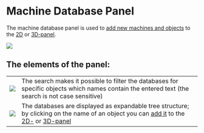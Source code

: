 # Machine Database Panel

The machine database panel is used to [add new machines and objects](../machines/first-steps-with-3d-object.md) to the [2D](the-2d-panel.md) or [3D-panel](the-3d-panel.md).

![](../../../.gitbook/assets/ivp\_interface\_machine\_database\_database\_panel.jpg)

## The elements of the panel:

|                                                                                      |                                                                                                                                                                                                                         |
| ------------------------------------------------------------------------------------ | ----------------------------------------------------------------------------------------------------------------------------------------------------------------------------------------------------------------------- |
| ![](../../../.gitbook/assets/ivp\_interface\_machine\_database\_icons\_search.jpg)   | The search makes it possible to filter the databases for specific objects which names contain the entered text (the search is not case sensitive)                    |
| ![](../../../.gitbook/assets/ivp\_interface\_machine\_database\_icons\_database.jpg) | The databases are displayed as expandable tree structure; by clicking on the name of an object you can [add it](../machines/first-steps-with-3d-object.md) to the [2D-](the-2d-panel.md) or [3D-panel](the-3d-panel.md) |
